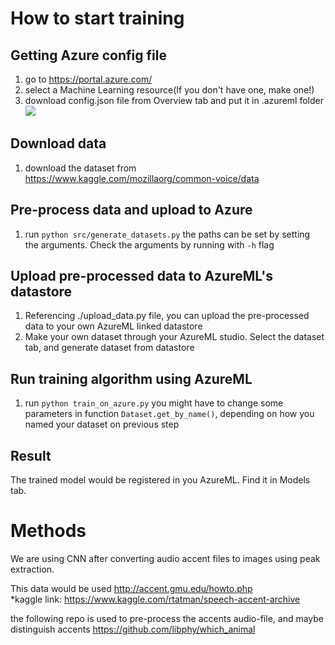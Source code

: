 # How to start training
## Getting Azure config file
1. go to https://portal.azure.com/
2. select a Machine Learning resource(If you don't have one, make one!)
3. download config.json file from Overview tab and put it in .azureml folder
![](https://docs.microsoft.com/en-us/azure/machine-learning/media/how-to-configure-environment/configure.png)

## Download data
1. download the dataset from https://www.kaggle.com/mozillaorg/common-voice/data

## Pre-process data and upload to Azure
1. run `python src/generate_datasets.py` the paths can be set by setting the arguments. Check the arguments by running with `-h` flag
## Upload pre-processed data to AzureML's datastore
1. Referencing ./upload_data.py file, you can upload the pre-processed data to your own AzureML linked datastore
2. Make your own dataset through your AzureML studio. Select the dataset tab, and generate dataset from datastore

## Run training algorithm using AzureML
1. run `python train_on_azure.py` you might have to change some parameters in function `Dataset.get_by_name()`, depending on how you named your dataset on previous step

## Result
The trained model would be registered in you AzureML. Find it in Models tab.
# Methods
We are using CNN after converting audio accent files to images using peak extraction.

This data would be used
http://accent.gmu.edu/howto.php  
*kaggle link: https://www.kaggle.com/rtatman/speech-accent-archive

the following repo is used to pre-process the accents audio-file, and maybe distinguish accents
https://github.com/libphy/which_animal
